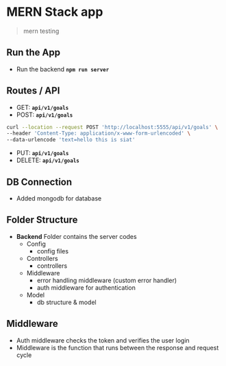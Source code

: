 # MERN Stack app
> mern testing
## Run the App

- Run the backend **`npm run server`**
## Routes / API

- GET: **`api/v1/goals`**
- POST: **`api/v1/goals`**
```bash
curl --location --request POST 'http://localhost:5555/api/v1/goals' \
--header 'Content-Type: application/x-www-form-urlencoded' \
--data-urlencode 'text=hello this is siat'
```
- PUT: **`api/v1/goals`**
- DELETE: **`api/v1/goals`**

## DB Connection 

- Added mongodb for database

## Folder Structure 

- **Backend** Folder contains the server codes
  - Config 
    - config files
  - Controllers
    - controllers
  - Middleware
    - error handling middleware (custom error handler)
    - auth middleware for authentication
  - Model
    - db structure & model

## Middleware 

- Auth middleware checks the token and verifies the user login 
- Middleware is the function that runs between the response and request cycle 